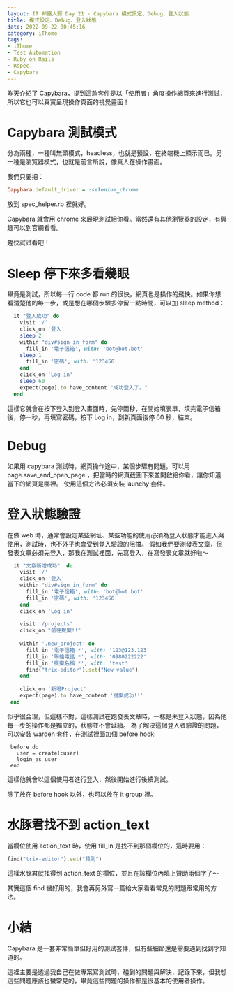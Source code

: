 ```yaml
---
layout: IT 邦鐵人賽 Day 21 - Capybara 模式設定、Debug、登入狀態 
title: 模式設定、Debug、登入狀態
date: 2022-09-22 00:45:16
category: iThome
tags: 
- iThome
- Test Automation
- Ruby on Rails
- Rspec
- Capybara
---
```

昨天介紹了 Capybara，提到這款套件是以「使用者」角度操作網頁來進行測試，所以它也可以真實呈現操作頁面的視覺畫面！

# Capybara 測試模式

<!--more-->
分為兩種，一種叫無頭模式，headless，也就是預設，在終端機上顯示而已。另一種是瀏覽器模式，也就是前言所說，像真人在操作畫面。

我們只要把：

```ruby
Capybara.default_driver = :selenium_chrome
```
放到 spec_helper.rb 裡就好。

Capybara 就會用 chrome 來展現測試給你看。當然還有其他瀏覽器的設定，有興趣可以到官網看看。

趕快試試看吧！

# Sleep 停下來多看幾眼

畢竟是測試，所以每一行 code 都 run 的很快，網頁也是操作的飛快。如果你想看清楚他的每一步，或是想在哪個步驟多停留一點時間，可以加 sleep method：

```ruby
  it "登入成功" do
    visit '/'
    click_on '登入'
    sleep 2
    within "div#sign_in_form" do
      fill_in '電子信箱', with: 'bot@bot.bot'
	sleep 1
      fill_in '密碼', with: '123456'
    end
    click_on 'Log in'
    sleep 60
    expect(page).to have_content "成功登入了。"
  end
```

這樣它就會在按下登入到登入畫面時，先停兩秒，在開始填表單，填完電子信箱後，停一秒，再填寫密碼，按下 Log in，到新頁面後停 60 秒，結束。

# Debug

如果用 capybara 測試時，網頁操作途中，某個步驟有問題，可以用 page.save_and_open_page ，把當時的網頁截圖下來並開啟給你看，讓你知道當下的網頁是哪裡。
使用這個方法必須安裝 launchy 套件。

# 登入狀態驗證

在做 web 時，通常會設定某些網址、某些功能的使用必須為登入狀態才能進入與使用，測試時，也不外乎也會受到登入驗證的阻擋。
假如我們要測發表文章，但發表文章必須先登入，那我在測試裡面，先寫登入，在寫發表文章就好啦～
  
```ruby
  it "文章新增成功"  do
    visit '/'
    click_on '登入'
    within "div#sign_in_form" do
      fill_in '電子信箱', with: 'bot@bot.bot'
      fill_in '密碼', with: '123456'
    end
    click_on 'Log in'
 
    visit '/projects'
    click_on "前往提案!!"
 
    within '.new_project' do
      fill_in '電子信箱 *', with: '123@123.123'
      fill_in '聯絡電話 *', with: '0980222222'
      fill_in '提案名稱 *', with: 'test'
      find("trix-editor").set("New value")     
    end
 
    click_on '新增Project'
    expect(page).to have_content '提案成功!!'
 end
```

似乎很合理，但這樣不對，這樣測試在跑發表文章時，一樣是未登入狀態，因為他每一步的操作都是獨立的，狀態並不會延續。
為了解決這個登入者驗證的問題，可以安裝 warden 套件，在測試裡面加個 before hook:

```
 before do
   user = create(:user)
   login_as user
 end
```

這樣他就會以這個使用者進行登入，然後開始進行後續測試。

除了放在 before hook 以外，也可以放在 it group 裡。

# 水豚君找不到 action_text 

當欄位使用 action_text 時，使用 fill_in 是找不到那個欄位的，這時要用：

```ruby
find("trix-editor").set("贊助")
```

這樣水豚君就找得到 action_text 的欄位，並且在該欄位內填上贊助兩個字了～ 

其實這個 find 蠻好用的，我會再另外寫一篇給大家看看常見的問題跟常用的方法。

# 小結

Capybara 是一套非常簡單但好用的測試套件，但有些細節還是需要遇到找到才知道的。

這裡主要是透過我自己在做專案寫測試時，碰到的問題與解決，記錄下來，但我想這些問題應該也蠻常見的，畢竟這些問題的操作都是很基本的使用者操作。